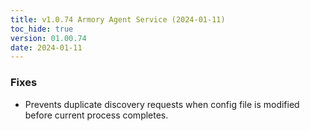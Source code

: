 ```yaml
---
title: v1.0.74 Armory Agent Service (2024-01-11)
toc_hide: true
version: 01.00.74
date: 2024-01-11
---
```


### Fixes
- Prevents duplicate discovery requests when config file is modified before current process completes.
